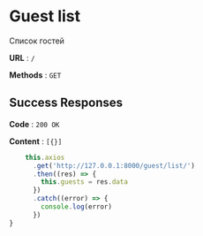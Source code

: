 # Guest list

Список гостей

**URL** : `/`

**Methods** : `GET`

## Success Responses

**Code** : `200 OK`

**Content** : `[{}]`

```javascript
    this.axios
      .get('http://127.0.0.1:8000/guest/list/')
      .then((res) => {
        this.guests = res.data
      })
      .catch((error) => {
        console.log(error)
      })
}
```